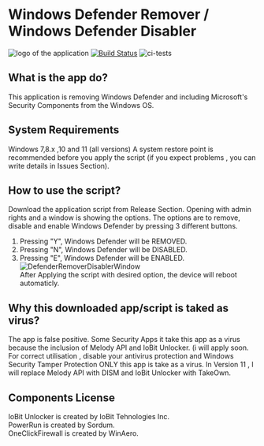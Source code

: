 
# Windows Defender Remover / Windows Defender Disabler
![logo of the application](https://user-images.githubusercontent.com/76656855/174484372-75292819-c33f-472e-8250-753519455ad1.png)
[![Build Status](https://travis-ci.org/joemccann/dillinger.svg?branch=master)](https://travis-ci.org/joemccann/dillinger)
![ci-tests](https://github.com/dragonflydb/dragonfly/actions/workflows/ci.yml/badge.svg)

## What is the app do?
This application is removing Windows Defender and including Microsoft's Security Components from the Windows OS. 

## System Requirements
Windows 7,8.x ,10 and 11  (all versions)
A system restore point is recommended before you apply the script (if you expect problems , you can write details in Issues Section).

## How to use the script?

Download the application script from Release Section. Opening with admin rights and a window is showing the options.
The options are to remove, disable and enable Windows Defender by pressing 3 different buttons.
1. Pressing "Y", Windows Defender will be REMOVED.
2. Pressing "N", Windows Defender will be DISABLED.
3. Pressing "E", Windows Defender will be ENABLED.
![DefenderRemoverDisablerWindow](https://i.imgur.com/2BvT5QJ.png)  
After Applying the script with desired option, the device will reboot automaticly.

## Why this downloaded app/script is taked as virus?
The app is false positive. Some Security Apps it take this app as a virus because the inclusion of Melody API and IoBit Unlocker. (i will apply soon. For correct utilisation , disable your antivirus protection and Windows Security Tamper Protection  ONLY this app is take as a virus.
In Version 11 , I will replace Melody API with DISM and IoBit Unlocker with TakeOwn.

## Components License 
IoBit Unlocker is created by IoBit Tehnologies Inc.  
PowerRun is created by Sordum.  
OneClickFirewall is created by WinAero.  
